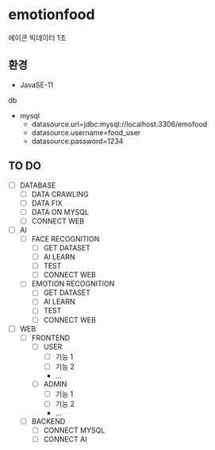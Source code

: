 # emotionfood

에이콘 빅데이터 1조

## 환경

-   JavaSE-11

db

-   mysql
    -   datasource.url=jdbc:mysql://localhost:3306/emofood
    -   datasource.username=food_user
    -   datasource.password=1234

## TO DO

-   [ ] DATABASE
    -   [ ] DATA CRAWLING
    -   [ ] DATA FIX
    -   [ ] DATA ON MYSQL
    -   [ ] CONNECT WEB
-   [ ] AI
    -   [ ] FACE RECOGNITION
        -   [ ] GET DATASET
        -   [ ] AI LEARN
        -   [ ] TEST
        -   [ ] CONNECT WEB
    -   [ ] EMOTION RECOGNITION
        -   [ ] GET DATASET
        -   [ ] AI LEARN
        -   [ ] TEST
        -   [ ] CONNECT WEB
-   [ ] WEB
    -   [ ] FRONTEND
        -   [ ] USER
            -   [ ] 기능 1
            -   [ ] 기능 2
            -   ...
        -   [ ] ADMIN
            -   [ ] 기능 1
            -   [ ] 기능 2
            -   ...
    -   [ ] BACKEND
        -   [ ] CONNECT MYSQL
        -   [ ] CONNECT AI
